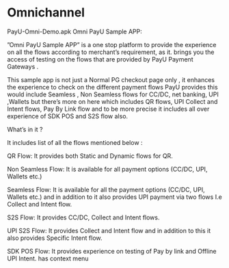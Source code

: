 # Omnichannel
PayU-Omni-Demo.apk
Omni PayU Sample APP:
 
”Omni PayU Sample APP” is a one stop platform to provide the experience on all the flows according to merchant’s requirement, as it. brings you the access of testing on the flows that are provided by PayU Payment Gateways .
 
This sample app is not  just a Normal PG checkout page only , it  enhances the experience to check on the different payment flows PayU provides this would include Seamless , Non Seamless flows for CC/DC, net banking, UPI ,Wallets but there’s more on here which includes QR flows, UPI Collect and Intent flows, Pay By Link flow and to be more precise it includes all over experience of SDK POS and S2S flow also.
 
What’s in it ?
 
It includes list of all the flows mentioned below :
 
QR Flow: It provides both Static and Dynamic flows for QR.
 
Non Seamless Flow: It is available for all payment options (CC/DC, UPI, Wallets etc.)
 
Seamless Flow: It is available for all the payment options (CC/DC, UPI, Wallets etc.) and in addition to it also provides UPI payment via two flows I.e Collect and Intent flow.
 
S2S Flow:  It provides CC/DC, Collect and Intent flows.
 
UPI S2S Flow: It provides Collect and Intent flow and in addition to this it also provides Specific Intent flow.
 
SDK POS Flow: It provides experience on testing of Pay by link and Offline UPI Intent.
has context menu
